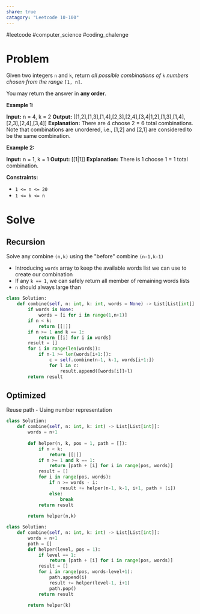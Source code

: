 ```yaml
---
share: true
catagory: "Leetcode 10-100"
---
```

#leetcode #computer_science #coding_chalenge

# Problem

Given two integers `n` and `k`, return _all possible combinations of_ `k` _numbers chosen from the range_ `[1, n]`.

You may return the answer in **any order**.

**Example 1:**

**Input:** n = 4, k = 2
**Output:** [[1,2],[1,3],[1,4],[2,3],[2,4],[3,4|1,2],[1,3],[1,4],[2,3],[2,4],[3,4]]
**Explanation:** There are 4 choose 2 = 6 total combinations.
Note that combinations are unordered, i.e., [1,2] and [2,1] are considered to be the same combination.

**Example 2:**

**Input:** n = 1, k = 1
**Output:** [[1|1]]
**Explanation:** There is 1 choose 1 = 1 total combination.

**Constraints:**

- `1 <= n <= 20`
- `1 <= k <= n`

# Solve

## Recursion
Solve any combine `(n,k)` using the "before" combine `(n-1,k-1)`
- Introducing `words` array to keep the available words list we can use to create our combination
- If any `k == 1`, we can safely return all member of remaining words lists
- `n` should always large than 
```python
class Solution:
    def combine(self, n: int, k: int, words = None) -> List[List[int]]:
        if words is None:
            words = [i for i in range(1,n+1)]
        if n < k:
            return [[|]]
        if n >= 1 and k == 1:
            return [[i] for i in words]
        result = []
        for i in range(len(words)):
            if n-1 >= len(words[i+1:]):
                c = self.combine(n-1, k-1, words[i+1:])
                for l in c:
                    result.append([words[i]]+l)
        return result
```

## Optimized  
Reuse path - Using number representation
```python
class Solution:
    def combine(self, n: int, k: int) -> List[List[int]]:
        words = n+1
        
        def helper(n, k, pos = 1, path = []):
            if n < k:
                return [[|]]
            if n >= 1 and k == 1:
                return [path + [i] for i in range(pos, words)]
            result = []
            for i in range(pos, words):
                if n >= words - i:
                    result += helper(n-1, k-1, i+1, path + [i])
                else:
                    break
            return result
        
        return helper(n,k)
```

```python
class Solution:
    def combine(self, n: int, k: int) -> List[List[int]]:
        words = n+1
        path = []
        def helper(level, pos = 1):
            if level == 1:
                return [path + [i] for i in range(pos, words)]
            result = []
            for i in range(pos, words-level+1):
                path.append(i)
                result += helper(level-1, i+1)
                path.pop()
            return result
        
        return helper(k)
```